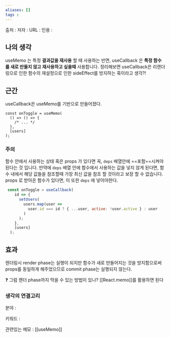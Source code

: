 ```yaml
---
aliases: []
tags : 
---
```


출처 :
저자 :
URL : 
인용 : 

## 나의 생각
useMemo 는 특정 **결과값을 재사용** 할 때 사용하는 반면, useCallback 은 **특정 함수를 새로 만들지 않고 재사용하고 싶을때** 사용합니다. 정리해보면 useCallback은 리랜더링으로 인한 함수의 재설정으로 인한 sideEffect를 방지하는 훅이라고 생각?! 

## 근간
useCallback은 useMemo를 기반으로 만들어졌다. 

```Jsx
const onToggle = useMemo(
  () => () => {
    /* ... */
  },
  [users]
);
```

### 주의 
 함수 안에서 사용하는 상태 혹은 props 가 있다면 꼭, `deps` 배열안에 ==포함==시켜야 된다는 것 입니다. 
 만약에 `deps` 배열 안에 함수에서 사용하는 값을 넣지 않게 된다면, 함수 내에서 해당 값들을 참조할때 가장 최신 값을 참조 할 것이라고 보장 할 수 없습니다. props 로 받아온 함수가 있다면, 이 또한 `deps` 에 넣어야한다.


```jsx
 const onToggle = useCallback(
    id => {
      setUsers(
        users.map(user =>
          user.id === id ? { ...user, active: !user.active } : user
        )
      );
    },
    [users]
  );
```

##  효과
렌더링시 render phase는 실행이 되지만 함수가 새로 만들어지는 것을 방지함으로써 props를 동일하게 해주었으므로  commit phase는 실행되지 않는다.  

❓ 그럼 랜더 phase까지 막을 수 있는 방법이 있나?
[[React.memo]]를 활용하면 된다


### 생각의 연결고리
분야 :

키워드 :

관련있는 메모 : [[useMemo]]
